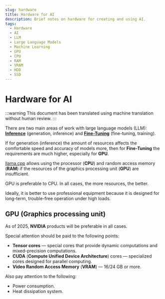 ```yaml
---
slug: hardware
title: Hardware for AI
description: Brief notes on hardware for creating and using AI.
tags:
  - Hardware
  - AI
  - LLM
  - Large Language Models
  - Machine Learning
  - GPU
  - CPU
  - RAM
  - VRAM
  - HDD
  - SSD
---
```


# Hardware for AI

:::warning
This document has been translated using machine translation without human review.
:::

There are two main areas of work with large language models (LLM): **[Inference](../llm/glossary.md)** (generation, inference) and **[Fine-Tuning](../llm/glossary.md)** (fine-tuning, training).

If for generation (inference) the amount of resources affects the comfortable speed and accuracy of models more, then for **Fine-Tuning** the requirements are much higher, especially for **GPU**.

[llama.cpp](../llm/llama-cpp) allows using the processor (**CPU**) and random access memory (**RAM**) if the resources of the graphics processing unit (**GPU**) are insufficient.

GPU is preferable to CPU. In all cases, the more resources, the better.

Ideally, it is better to use professional equipment because it is designed for long-term, trouble-free operation under high loads.

## GPU (Graphics processing unit)

As of 2025, **NVIDIA** products will be preferable in all cases.

Special attention should be paid to the following points:

* **Tensor cores** — special cores that provide dynamic computations and mixed-precision computations.
* **CUDA** (**Compute Unified Device Architecture**) cores — specialized cores designed for parallel computing.
* **Video Random Access Memory** (**VRAM**) — 16/24 GB or more.

Also pay attention to the following:

* Power consumption.
* Heat dissipation system.
